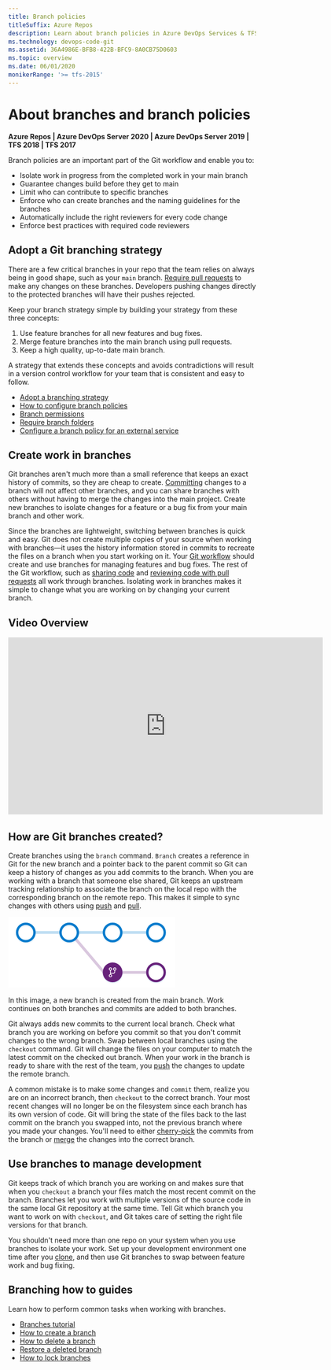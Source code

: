 ```yaml
---
title: Branch policies
titleSuffix: Azure Repos    
description: Learn about branch policies in Azure DevOps Services & TFS  
ms.technology: devops-code-git 
ms.assetid: 36A4986E-BFB8-422B-BFC9-8A0CB75D0603    
ms.topic: overview
ms.date: 06/01/2020
monikerRange: '>= tfs-2015'
---
```


# About branches and branch policies

**Azure Repos | Azure DevOps Server 2020 | Azure DevOps Server 2019 | TFS 2018 | TFS 2017**

Branch policies are an important part of the Git workflow and enable you to:

* Isolate work in progress from the completed work in your main branch
* Guarantee changes build before they get to main
* Limit who can contribute to specific branches
* Enforce who can create branches and the naming guidelines for the branches
* Automatically include the right reviewers for every code change
* Enforce best practices with required code reviewers

## Adopt a Git branching strategy

There are a few critical branches in your repo that the team relies on always being in good shape, such as your `main` branch.
[Require pull requests](branch-policies.md) to make any changes on these branches.
Developers pushing changes directly to the protected branches will have their pushes rejected.

Keep your branch strategy simple by building your strategy from these three concepts:

1. Use feature branches for all new features and bug fixes.
2. Merge feature branches into the main branch using pull requests. 
3. Keep a high quality, up-to-date main branch.  

A strategy that extends these concepts and avoids contradictions will result in a version control workflow for your team that is consistent and easy to follow. 

- [Adopt a branching strategy](git-branching-guidance.md)
- [How to configure branch policies](branch-policies.md)
- [Branch permissions](branch-permissions.md)
- [Require branch folders](require-branch-folders.md)
- [Configure a branch policy for an external service](pr-status-policy.md)

## Create work in branches  

Git branches aren't much more than a small reference that keeps an exact history of commits, so they are cheap to create.
[Committing](commits.md) changes to a branch will not affect other branches, and you can share branches with others without having to merge the changes into the main project.
Create new branches to isolate changes for a feature or a bug fix from your main branch and other work. 

Since the branches are lightweight, switching between branches is quick and easy. 
Git does not create multiple copies of your source when working with branches&mdash;it uses the history information stored in commits to recreate the files on a branch when you start working on it.
Your [Git workflow](gitworkflow.md) should create and use branches for managing features and bug fixes.
The rest of the Git workflow, such as [sharing code](pushing.md) and [reviewing code with pull requests](pullrequest.md) all work through branches.
Isolating work in branches makes it simple to change what you are working on by changing your current branch.

## Video Overview

<iframe src="https://channel9.msdn.com/series/Team-Services-Git-Tutorial/Git-Tutorial-Branches/player" width="640" height="360" allowFullScreen frameBorder="0"></iframe>

## How are Git branches created?

Create branches using the `branch` command. `Branch` creates a reference in Git for the new branch and a pointer back to the parent commit so Git can keep a history of changes as you add commits to the branch. 
When you are working with a branch that someone else shared, Git keeps an upstream tracking relationship to associate the branch on the local repo with the corresponding branch on the remote repo.
This makes it simple to sync changes with others using [push](pushing.md) and [pull](pulling.md).

![Visual of a branch off main in Git](media/branch.png)

In this image, a new branch is created from the main branch. Work continues on both branches and commits are added to both branches. 

Git always adds new commits to the current local branch. Check what branch you are working on before you commit so that you don't commit changes to the wrong branch. 
Swap between local branches using the `checkout` command. Git will change the files on your computer to match the latest commit on the checked out branch.
When your work in the branch is ready to share with the rest of the team, you [push](pushing.md) the changes to update the remote branch. 

A common mistake is to make some changes and `commit` them, realize you are on an incorrect branch, then `checkout` to the correct branch.
Your most recent changes will no longer be on the filesystem since each branch has its own version of code. 
Git will bring the state of the files back to the last commit on the branch you swapped into, not the previous branch where you made your changes. 
You'll need to either [cherry-pick](cherry-pick.md) the commits from the branch or [merge](pulling.md#update-branches-with-merge) the changes into the correct branch.

## Use branches to manage development

Git keeps track of which branch you are working on and makes sure that when you `checkout` a branch your files match the most recent commit on the branch. 
Branches let you work with multiple versions of the source code in the same local Git repository at the same time. 
Tell Git which branch you want to work on with `checkout`, and Git takes care of setting the right file versions for that branch.

You shouldn't need more than one repo on your system when you use branches to isolate your work. 
Set up your development environment one time after you [clone](clone.md), and then use Git branches to swap between feature work and bug fixing. 

## Branching how to guides

Learn how to perform common tasks when working with branches.

- [Branches tutorial](branches.md)
- [How to create a branch](create-branch.md)
- [How to delete a branch](delete-branch.md)
- [Restore a deleted branch](restore-deleted-branch.md)
- [How to lock branches](lock-branches.md)